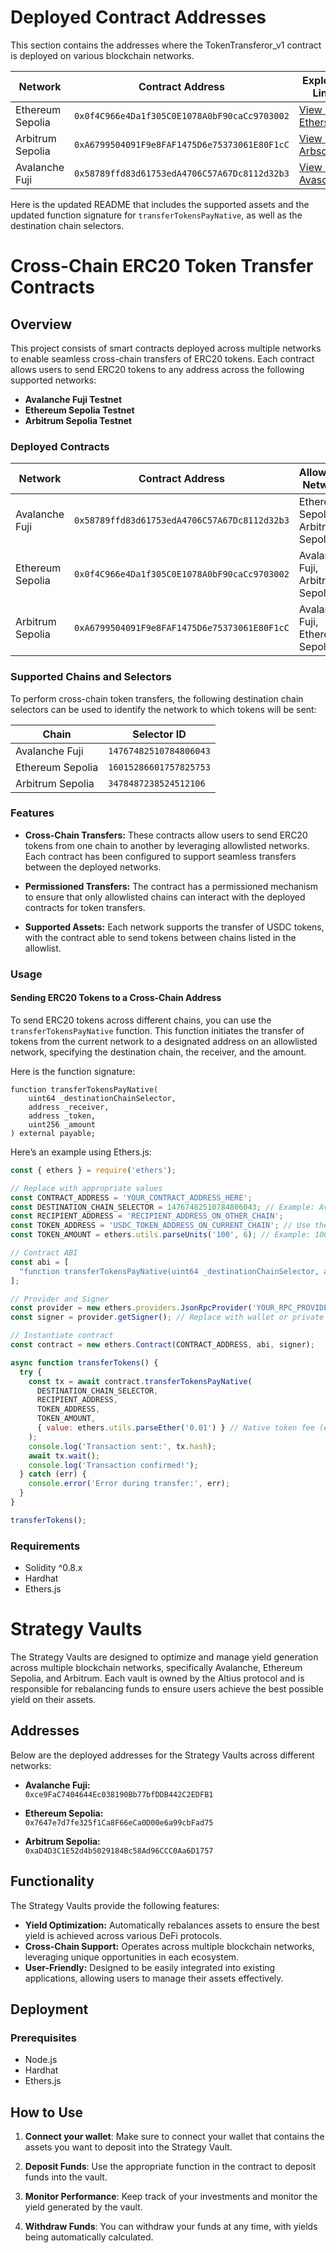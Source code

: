 # Deployed Contract Addresses

This section contains the addresses where the TokenTransferor_v1 contract is deployed on various blockchain networks. 

| Network    | Contract Address                                    | Explorer Link                                     |
|------------|------------------------------------------------------|---------------------------------------------------|
| Ethereum Sepolia   | `0x0f4C966e4Da1f305C0E1078A0bF90caCc9703002`                      | [View on Etherscan](https://sepolia.etherscan.io/address/0x0f4C966e4Da1f305C0E1078A0bF90caCc9703002) |
| Arbitrum Sepolia | `0xA6799504091F9e8FAF1475D6e75373061E80F1cC`                   | [View on Arbscan](https://sepolia.arbiscan.io/address/0xA6799504091F9e8FAF1475D6e75373061E80F1cC) |
| Avalanche Fuji  | `0x58789ffd83d61753edA4706C57A67Dc8112d32b3`                     | [View on Avascan](https://testnet.avascan.info/blockchain/all/address/0x58789ffd83d61753edA4706C57A67Dc8112d32b3) |

Here is the updated README that includes the supported assets and the updated function signature for `transferTokensPayNative`, as well as the destination chain selectors.

# Cross-Chain ERC20 Token Transfer Contracts

## Overview

This project consists of smart contracts deployed across multiple networks to enable seamless cross-chain transfers of ERC20 tokens. Each contract allows users to send ERC20 tokens to any address across the following supported networks:

- **Avalanche Fuji Testnet**
- **Ethereum Sepolia Testnet**
- **Arbitrum Sepolia Testnet**

### Deployed Contracts

| Network           | Contract Address                                    | Allowlisted Networks                        | Supported Assets                          |
|-------------------|-----------------------------------------------------|---------------------------------------------|-------------------------------------------|
| Avalanche Fuji     | `0x58789ffd83d61753edA4706C57A67Dc8112d32b3`        | Ethereum Sepolia, Arbitrum Sepolia          | USDC: `0x5425890298aed601595a70AB815c96711a31Bc65` |
| Ethereum Sepolia   | `0x0f4C966e4Da1f305C0E1078A0bF90caCc9703002`        | Avalanche Fuji, Arbitrum Sepolia            | USDC: `0x1c7D4B196Cb0C7B01d743Fbc6116a902379C7238` |
| Arbitrum Sepolia   | `0xA6799504091F9e8FAF1475D6e75373061E80F1cC`        | Avalanche Fuji, Ethereum Sepolia            | USDC: `0x75faf114eafb1BDbe2F0316DF893fd58CE46AA4d`  |

### Supported Chains and Selectors

To perform cross-chain token transfers, the following destination chain selectors can be used to identify the network to which tokens will be sent:

| Chain             | Selector ID                   |
|-------------------|-------------------------------|
| Avalanche Fuji     | `14767482510784806043`        |
| Ethereum Sepolia   | `16015286601757825753`        |
| Arbitrum Sepolia   | `3478487238524512106`         |

### Features

- **Cross-Chain Transfers:** These contracts allow users to send ERC20 tokens from one chain to another by leveraging allowlisted networks. Each contract has been configured to support seamless transfers between the deployed networks.
  
- **Permissioned Transfers:** The contract has a permissioned mechanism to ensure that only allowlisted chains can interact with the deployed contracts for token transfers.

- **Supported Assets:** Each network supports the transfer of USDC tokens, with the contract able to send tokens between chains listed in the allowlist.

### Usage

#### Sending ERC20 Tokens to a Cross-Chain Address

To send ERC20 tokens across different chains, you can use the `transferTokensPayNative` function. This function initiates the transfer of tokens from the current network to a designated address on an allowlisted network, specifying the destination chain, the receiver, and the amount.

Here is the function signature:
```solidity
function transferTokensPayNative(
    uint64 _destinationChainSelector, 
    address _receiver, 
    address _token, 
    uint256 _amount
) external payable;
```

Here’s an example using Ethers.js:

```javascript
const { ethers } = require('ethers');

// Replace with appropriate values
const CONTRACT_ADDRESS = 'YOUR_CONTRACT_ADDRESS_HERE';
const DESTINATION_CHAIN_SELECTOR = 14767482510784806043; // Example: Avalanche Fuji
const RECIPIENT_ADDRESS = 'RECIPIENT_ADDRESS_ON_OTHER_CHAIN';
const TOKEN_ADDRESS = 'USDC_TOKEN_ADDRESS_ON_CURRENT_CHAIN'; // Use the supported USDC token address
const TOKEN_AMOUNT = ethers.utils.parseUnits('100', 6); // Example: 100 USDC tokens (with 6 decimals)

// Contract ABI
const abi = [
  "function transferTokensPayNative(uint64 _destinationChainSelector, address _receiver, address _token, uint256 _amount) external payable"
];

// Provider and Signer
const provider = new ethers.providers.JsonRpcProvider('YOUR_RPC_PROVIDER');
const signer = provider.getSigner(); // Replace with wallet or private key signer

// Instantiate contract
const contract = new ethers.Contract(CONTRACT_ADDRESS, abi, signer);

async function transferTokens() {
  try {
    const tx = await contract.transferTokensPayNative(
      DESTINATION_CHAIN_SELECTOR,
      RECIPIENT_ADDRESS,
      TOKEN_ADDRESS,
      TOKEN_AMOUNT,
      { value: ethers.utils.parseEther('0.01') } // Native token fee (e.g., ETH/AVAX)
    );
    console.log('Transaction sent:', tx.hash);
    await tx.wait();
    console.log('Transaction confirmed!');
  } catch (err) {
    console.error('Error during transfer:', err);
  }
}

transferTokens();
```

### Requirements

- Solidity ^0.8.x
- Hardhat
- Ethers.js



# Strategy Vaults

The Strategy Vaults are designed to optimize and manage yield generation across multiple blockchain networks, specifically Avalanche, Ethereum Sepolia, and Arbitrum. Each vault is owned by the Altius protocol and is responsible for rebalancing funds to ensure users achieve the best possible yield on their assets.

## Addresses

Below are the deployed addresses for the Strategy Vaults across different networks:

- **Avalanche Fuji:**  
  `0xce9FaC7404644Ec038190Bb77bfDDB442C2EDFB1`

- **Ethereum Sepolia:**  
  `0x7647e7d7fe325f1Ca8F66eCa0D00e6a99cbFad75`

- **Arbitrum Sepolia:**  
  `0xaD4D3C1E52d4b5029184Bc58Ad96CCC0Aa6D1757`

## Functionality

The Strategy Vaults provide the following features:

- **Yield Optimization:** Automatically rebalances assets to ensure the best yield is achieved across various DeFi protocols.
- **Cross-Chain Support:** Operates across multiple blockchain networks, leveraging unique opportunities in each ecosystem.
- **User-Friendly:** Designed to be easily integrated into existing applications, allowing users to manage their assets effectively.

## Deployment

### Prerequisites

- Node.js
- Hardhat
- Ethers.js

## How to Use

1. **Connect your wallet**: Make sure to connect your wallet that contains the assets you want to deposit into the Strategy Vault.
   
2. **Deposit Funds**: Use the appropriate function in the contract to deposit funds into the vault.

3. **Monitor Performance**: Keep track of your investments and monitor the yield generated by the vault.

4. **Withdraw Funds**: You can withdraw your funds at any time, with yields being automatically calculated.

